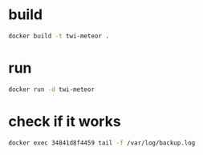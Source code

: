
# build

```sh
docker build -t twi-meteor .
```

# run

```sh
docker run -d twi-meteor 
```

# check if it works

```sh
docker exec 34841d8f4459 tail -f /var/log/backup.log
```
